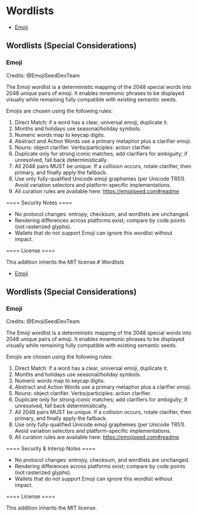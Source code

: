# Wordlists

* [Emoji](emoji.txt)

## Wordlists (Special Considerations)

### Emoji

Credits: @EmojiSeedDevTeam

The Emoji wordlist is a deterministic mapping of the 2048 special words into
2048 unique pairs of emoji. It enables mnemonic phrases to be displayed visually
while remaining fully compatible with existing semantic seeds.

Emojis are chosen using the following rules:

1. Direct Match: if a word has a clear, universal emoji, duplicate it.
2. Months and holidays use seasonal/holiday symbols.
3. Numeric words map to keycap digits.
4. Abstract and Action Words use a primary metaphor plus a clarifier emoji.
5. Nouns: object clarifier. Verbs/participles: action clarifier.
6. Duplicate only for strong iconic matches; add clarifiers for ambiguity; if unresolved, fall back deterministically.
7. All 2048 pairs MUST be unique. If a collision occurs, rotate clarifier, then primary, and finally apply the fallback.
8. Use only fully-qualified Unicode emoji graphemes (per Unicode TR51). Avoid variation selectors and platform-specific implementations.
9. All curation rules are available here: https://emojiseed.com#readme

==== Security Notes ====

* No protocol changes: entropy, checksum, and  wordlists are unchanged.
* Rendering differences across platforms exist; compare by code points (not rasterized glyphs).
* Wallets that do not support Emoji can ignore this wordlist without impact.

==== License ====

This addition inherits the MIT license.# Wordlists

* [Emoji](emoji.txt)

## Wordlists (Special Considerations)

### Emoji

Credits: @EmojiSeedDevTeam

The Emoji wordlist is a deterministic mapping of the 2048 special words into
2048 unique pairs of emoji. It enables mnemonic phrases to be displayed visually
while remaining fully compatible with existing semantic seeds.

Emojis are chosen using the following rules:

1. Direct Match: if a word has a clear, universal emoji, duplicate it.
2. Months and holidays use seasonal/holiday symbols.
3. Numeric words map to keycap digits.
4. Abstract and Action Words use a primary metaphor plus a clarifier emoji.
5. Nouns: object  clarifier. Verbs/participles: action  clarifier.
6. Duplicate only for strong iconic matches; add clarifiers for ambiguity; if unresolved, fall back deterministically.
7. All 2048 pairs MUST be unique. If a collision occurs, rotate clarifier, then primary, and finally apply the fallback.
8. Use only fully-qualified Unicode emoji graphemes (per Unicode TR51). Avoid variation selectors and platform-specific implementations.
9. All curation rules are available here: https://emojiseed.com#readme

==== Security & Interop Notes ====

* No protocol changes: entropy, checksum, and  wordlists are unchanged.
* Rendering differences across platforms exist; compare by code points (not rasterized glyphs).
* Wallets that do not support Emoji can ignore this wordlist without impact.

==== License ====

This addition inherits the MIT license.

